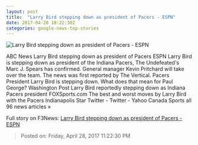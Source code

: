 ```yaml
---
layout: post
title:  "Larry Bird stepping down as president of Pacers - ESPN"
date: 2017-04-28 18:22:30Z
categories: google-news-top-stories
---
```


![Larry Bird stepping down as president of Pacers - ESPN](http://a1.espncdn.com/combiner/i?img=%2Fphoto%2F2017%2F0428%2Fr204955_2_1296x729_16%2D9.jpg)

ABC News Larry Bird stepping down as president of Pacers ESPN Larry Bird is stepping down as president of the Indiana Pacers, The Undefeated's Marc J. Spears has confirmed. General manager Kevin Pritchard will take over the team. The news was first reported by The Vertical. Pacers President Larry Bird is stepping down. What does that mean for Paul George? Washington Post Larry Bird reportedly stepping down as Indiana Pacers president FOXSports.com The best and worst moves by Larry Bird with the Pacers Indianapolis Star Twitter - Twitter - Yahoo Canada Sports all 96 news articles »


Full story on F3News: [Larry Bird stepping down as president of Pacers - ESPN](http://www.f3nws.com/n/PtrXpC)

> Posted on: Friday, April 28, 2017 11:22:30 PM
